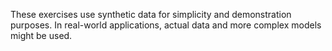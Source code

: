 These exercises use synthetic data for simplicity and demonstration purposes. In real-world applications, actual data and more complex models might be used.
